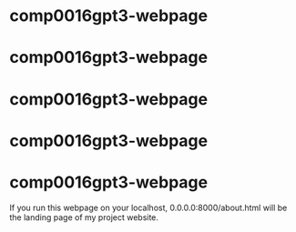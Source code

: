 # comp0016gpt3-webpage
# comp0016gpt3-webpage
# comp0016gpt3-webpage
# comp0016gpt3-webpage
# comp0016gpt3-webpage

If you run this webpage on your localhost, 0.0.0.0:8000/about.html will be the landing page of my project website.
